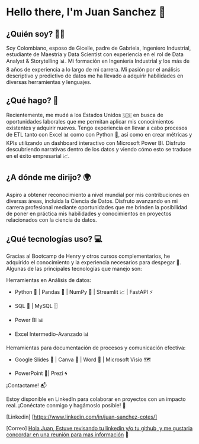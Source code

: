 # Hello there, I'm Juan Sanchez 👋

## ¿Quién soy? 🕵️‍♀️
Soy Colombiano, esposo de Gicelle, padre de Gabriela, Ingeniero Industrial, estudiante de Maestría y Data Scientist con experiencia en el rol de Data Analyst & Storytelling 📊. Mi formación en Ingeniería Industrial y los más de 8 años de experiencia a lo largo de mi carrera. Mi pasión por el análisis descriptivo y predictivo de datos me ha llevado a adquirir habilidades en diversas herramientas y lenguajes.

## ¿Qué hago? 🚀
Recientemente, me mudé a los Estados Unidos 🇺🇸 en busca de oportunidades laborales que me permitan aplicar mis conocimientos existentes y adquirir nuevos. Tengo experiencia en llevar a cabo procesos de ETL tanto con Excel 📊 como con Python 🐍, así como en crear métricas y KPIs utilizando un dashboard interactivo con Microsoft Power BI. Disfruto descubriendo narrativas dentro de los datos y viendo cómo esto se traduce en el éxito empresarial 📈.

## ¿A dónde me dirijo? 🌍
Aspiro a obtener reconocimiento a nivel mundial por mis contribuciones en diversas áreas, incluida la Ciencia de Datos. Disfruto avanzando en mi carrera profesional mediante oportunidades que me brinden la posibilidad de poner en práctica mis habilidades y conocimientos en proyectos relacionados con la ciencia de datos.

## ¿Qué tecnologías uso? 💻
Gracias al Bootcamp de Henry y otros cursos complementarios, he adquirido el conocimiento y la experiencia necesarios para despegar 🚀. Algunas de las principales tecnologías que manejo son:

Herramientas en Análisis de datos:
<div>
  <ul>
    <li>Python 🐍 | Pandas 🐼 | NumPy 🧮 | Streamlit 📈 | FastAPI ⚡</li><p>
    <li>SQL 💼 | MySQL 🗄️</li><p>
    <li>Power BI 📊</li><p>
    <li>Excel Intermedio-Avanzado 📊</li><p>
  </ul>
</div>
Herramientas para documentación de procesos y comunicación efectiva:<p>
<div>
  <ul>
   <li>Google Slides 📰 | Canva 🎨 | Word 📝 | Microsoft Visio 🗺️<p></li>
   <li>PowerPoint 📝| Prezi 🌀</li><p>
  </ul>
</div>

¡Contactame! 📬<p>
Estoy disponible en LinkedIn para colaborar en proyectos con un impacto real. ¡Conéctate conmigo y hagámoslo posible! 🤝<p>

[Linkedin] [https://www.linkedin.com/in/juan-sanchez-cotes/]<p>
[Correo] <a href=»juancsanchez1992@gmail.com?
Subject=Quiero%20contactar%20contigo»>Hola Juan, Estuve revisando tu linkedin y/o tu github, y me gustaria concordar en una reunión para mas información</a> 📧
